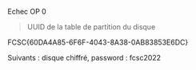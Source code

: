 Echec OP 0

> UUID de la table de partition du disque

FCSC{60DA4A85-6F6F-4043-8A38-0AB83853E6DC}

Suivants : disque chiffré, password : fcsc2022
